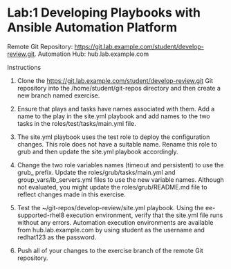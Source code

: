 # Lab:1 Developing Playbooks with Ansible Automation Platform

Remote Git Repository: https://git.lab.example.com/student/develop-review.git.
Automation Hub: hub.lab.example.com

Instructions

1. Clone the https://git.lab.example.com/student/develop-review.git Git repository into the /home/student/git-repos directory and then create a new branch named exercise.
   
2. Ensure that plays and tasks have names associated with them. Add a name to the play in the site.yml playbook and add names to  the two tasks in the roles/test/tasks/main.yml file.
   
3. The site.yml playbook uses the test role to deploy the configuration changes. This role does not have a suitable name. Rename this role to grub and then update the site.yml playbook accordingly.
   
4. Change the two role variables names (timeout and persistent) to use the grub_ prefix. Update the roles/grub/tasks/main.yml and group_vars/lb_servers.yml files to use the new variable names. Although not evaluated, you might update the roles/grub/README.md file to reflect changes made in this exercise.
   
5. Test the ~/git-repos/develop-review/site.yml playbook. Using the ee-supported-rhel8 execution environment, verify that the site.yml file runs without any errors. Automation execution environments are available from hub.lab.example.com by using student as the username and redhat123 as the password.

6. Push all of your changes to the exercise branch of the remote Git repository.

